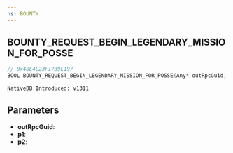 ```yaml
---
ns: BOUNTY
---
```

## BOUNTY_REQUEST_BEGIN_LEGENDARY_MISSION_FOR_POSSE

```c
// 0x48E4E23F1739E197
BOOL BOUNTY_REQUEST_BEGIN_LEGENDARY_MISSION_FOR_POSSE(Any* outRpcGuid, int p1, int p2);
```

```
NativeDB Introduced: v1311
```

## Parameters
* **outRpcGuid**:
* **p1**:
* **p2**:

